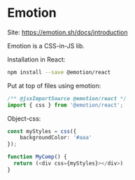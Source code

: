 # Emotion
Site: https://emotion.sh/docs/introduction

Emotion is a CSS-in-JS lib.

Installation in React:
```sh
npm install --save @emotion/react
```

Put at top of files using emotion:
```ts
/** @jsxImportSource @emotion/react */
import { css } from '@emotion/react';
```

Object-css:
```ts
const myStyles = css({
    backgroundColor: '#aaa'
});

function MyComp() {
  return (<div css={myStyles}></div>)
}
```
